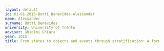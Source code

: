 ```yaml
---
layout: default 
id: 01-01-2015-Botti_Benevides-Alessander
name: Alessander
surname: Botti Benevides
university: University of Trento
advisor: Ghidini Chiara
year: 2015
title: From states to objects and events through stratification: A formal account and an application to data analytics
---
```

